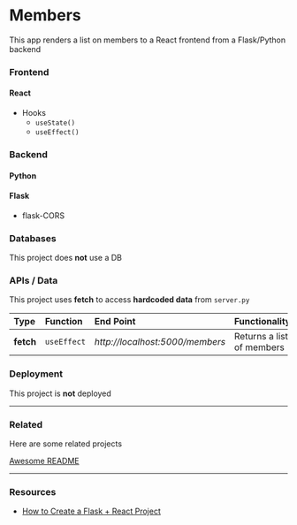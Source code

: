 # Members

This app renders a list on members to a React frontend from a Flask/Python backend

### Frontend

#### React
- Hooks
  - `useState()`
  - `useEffect()`

### Backend

#### Python

#### Flask
- flask-CORS

### Databases

This project does **not** use a DB


### APIs / Data

This project uses **fetch** to access **hardcoded data** from `server.py`

| Type      | Function    | End Point                       | Functionality             |
| :-------- | :---------- | :------------------------------ | :------------------------ |
| **fetch** | `useEffect` | *http://localhost:5000/members* | Returns a list of members |


### Deployment

This project is **not** deployed

---

### Related

Here are some related projects

[Awesome README](https://github.com/matiassingers/awesome-readme)

---

### Resources
- [How to Create a Flask + React Project](https://www.youtube.com/watch?v=7LNl2JlZKHA)
